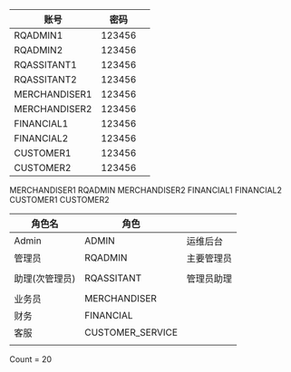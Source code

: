 | 账号              | 密码  |      |
| ----------------- | ----- | ---- |
| RQADMIN1          | 123456 |      |
| RQADMIN2          | 123456 |      |
| RQASSITANT1       | 123456 |      |
| RQASSITANT2       | 123456 |      |
| MERCHANDISER1     | 123456 |      |
| MERCHANDISER2 | 123456 |      |
| FINANCIAL1        | 123456 |      |
| FINANCIAL2        | 123456 |      |
| CUSTOMER1 | 123456 |      |
| CUSTOMER2 | 123456 |      |

MERCHANDISER1
RQADMIN
MERCHANDISER2
FINANCIAL1
FINANCIAL2
CUSTOMER1
CUSTOMER2



| 角色名         | 角色             |            |
| -------------- | ---------------- | ---------- |
| Admin          | ADMIN            | 运维后台   |
| 管理员         | RQADMIN          | 主要管理员 |
|                |                  |            |
| 助理(次管理员) | RQASSITANT       | 管理员助理 |
|                |                  |            |
| 业务员         | MERCHANDISER     |            |
| 财务           | FINANCIAL        |            |
| 客服           | CUSTOMER_SERVICE |            |
|                |                  |            |





Count = 20